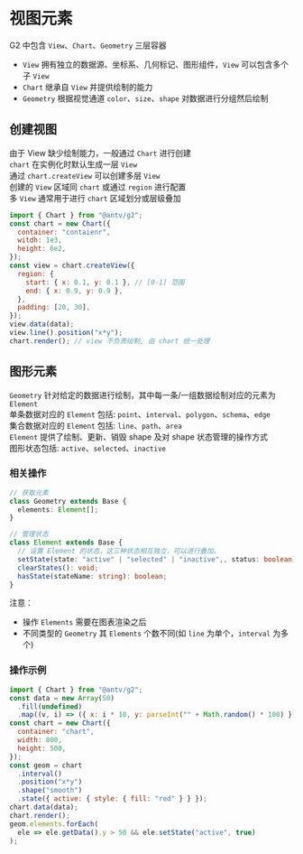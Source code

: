 # 视图元素

G2 中包含 `View`、`Chart`、`Geometry` 三层容器

- `View` 拥有独立的数据源、坐标系、几何标记、图形组件，`View` 可以包含多个子 `View`
- `Chart` 继承自 `View` 并提供绘制的能力
- `Geometry` 根据视觉通道 `color`、`size`、`shape` 对数据进行分组然后绘制

## 创建视图

由于 View 缺少绘制能力，一般通过 `Chart` 进行创建 <br>
`chart` 在实例化时默认生成一层 `View` <br>
通过 `chart.createView` 可以创建多层 `View` <br>
创建的 `View` 区域同 `chart` 或通过 `region` 进行配置 <br>
多 `View` 通常用于进行 `chart` 区域划分或层级叠加

```js
import { Chart } from "@antv/g2";
const chart = new Chart({
  container: "contaienr",
  witdh: 1e3,
  height: 6e2,
});
const view = chart.createView({
  region: {
    start: { x: 0.1, y: 0.1 }, // [0-1] 范围
    end: { x: 0.9, y: 0.9 },
  },
  padding: [20, 30],
});
view.data(data);
view.line().position("x*y");
chart.render(); // view 不负责绘制, 由 chart 统一处理
```

## 图形元素

`Geometry` 针对给定的数据进行绘制，其中每一条/一组数据绘制对应的元素为 `Element` <br>
单条数据对应的 `Element` 包括: `point`、`interval`、`polygon`、`schema`、`edge` <br>
集合数据对应的 `Element` 包括: `line`、`path`、`area` <br>
`Element` 提供了绘制、更新、销毁 shape 及对 shape 状态管理的操作方式 <br>
图形状态包括: `active`、`selected`、`inactive`

### 相关操作

```ts
// 获取元素
class Geometry extends Base {
  elements: Element[];
}
```

```ts
// 管理状态
class Element extends Base {
  // 设置 Element 的状态，这三种状态相互独立，可以进行叠加。
  setState(state: "active" | "selected" | "inactive",, status: boolean): void;
  clearStates(): void;
  hasState(stateName: string): boolean;
}
```

注意：

- 操作 `Elements` 需要在图表渲染之后
- 不同类型的 `Geometry` 其 `Elements` 个数不同(如 `line` 为单个，`interval` 为多个)

### 操作示例

```js
import { Chart } from "@antv/g2";
const data = new Array(50)
  .fill(undefined)
  .map((v, i) => ({ x: i * 10, y: parseInt("" + Math.random() * 100) }));
const chart = new Chart({
  container: "chart",
  width: 800,
  height: 500,
});
const geom = chart
  .interval()
  .position("x*y")
  .shape("smooth")
  .state({ active: { style: { fill: "red" } } });
chart.data(data);
chart.render();
geom.elements.forEach(
  ele => ele.getData().y > 50 && ele.setState("active", true)
);
```
